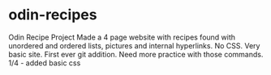 # odin-recipes
Odin Recipe Project
Made a 4 page website with recipes found with unordered and ordered lists, pictures and internal hyperlinks.
No CSS. Very basic site. First ever git addition.  Need more practice with those commands.
1/4 - added basic css